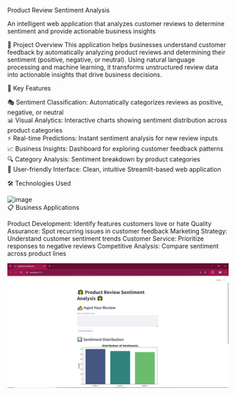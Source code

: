 Product Review Sentiment Analysis

An intelligent web application that analyzes customer reviews to determine sentiment and provide actionable business insights

🎯 Project Overview
This application helps businesses understand customer feedback by automatically analyzing product reviews and determining their sentiment (positive, negative, or neutral). Using natural language processing and machine learning, it transforms unstructured review data into actionable insights that drive business decisions.

🚀 Key Features

🎭 Sentiment Classification: Automatically categorizes reviews as positive, negative, or neutral</br>
📊 Visual Analytics: Interactive charts showing sentiment distribution across product categories</br>
⚡ Real-time Predictions: Instant sentiment analysis for new review inputs</br>
📈 Business Insights: Dashboard for exploring customer feedback patterns</br>
🔍 Category Analysis: Sentiment breakdown by product categories</br>
📱 User-friendly Interface: Clean, intuitive Streamlit-based web application</br>


🛠️ Technologies Used

<img width="797" height="220" alt="image" src="https://github.com/user-attachments/assets/ae6f946c-6254-4238-aa0a-f36503719ef7" />
</br>
📋 Business Applications

Product Development: Identify features customers love or hate
Quality Assurance: Spot recurring issues in customer feedback
Marketing Strategy: Understand customer sentiment trends
Customer Service: Prioritize responses to negative reviews
Competitive Analysis: Compare sentiment across product lines

![alt text](<Screenshot (130).png>)

